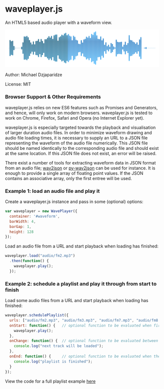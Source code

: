 # waveplayer.js

An HTML5 based audio player with a waveform view.

![Screenshot](waveform.png?raw=true "Example")

Author: Michael Dzjaparidze

License: MIT

### Browser Support & Other Requirements
waveplayer.js relies on new ES6 features such as Promises and Generators, and hence, will only work on modern browsers. waveplayer.js is tested to work on Chrome, Firefox, Safari and Opera (no Internet Explorer yet).

waveplayer.js is especially targeted towards the playback and visualisation of larger duration audio files. In order to minimize waveform drawing and audio file loading times, it is necessary to supply an URL to a JSON file representing the waveform of the audio file numerically. This JSON file should be named identically to the corresponding audio file and should exist at the same location. If this JSON file does not exist, an error will be raised.

There exist a number of tools for extracting waveform data in JSON format from an audio file; [wav2json](https://github.com/beschulz/wav2json) or [py-wav2json](https://github.com/michaeldzjap/py-wav2json) can be used for instance. It is enough to provide a single array of floating point values. If the JSON contains an associative array, only the first entree will be used.

### Example 1: load an audio file and play it

Create a waveplayer.js instance and pass in some (optional) options:

```javascript
var waveplayer = new WavePlayer({
  container: '#waveform',
  barWidth: 4,
  barGap: 1,
  height: 128
});
```

Load an audio file from a URL and start playback when loading has finished:

```javascript
waveplayer.load("audio/fm2.mp3")
  .then(function() {
    waveplayer.play();
  });
```

### Example 2: schedule a playlist and play it through from start to finish

Load some audio files from a URL and start playback when loading has finished:

```javascript
waveplayer.schedulePlaylist({
  urls: ["audio/fm2.mp3", "audio/fm3.mp3", "audio/fm7.mp3", "audio/fm8.mp3", "audio/fm13.mp3"],
  onStart: function() {   // optional function to be evaluated when first track has finished loading
    waveplayer.play();
  },
  onChange: function() {  // optional function to be evaluated between playback of consecutive tracks
    console.log("next track will be loaded");
  },
  onEnd: function() {     // optional function to be evaluated when the playlist reached its end
    console.log("playlist is finished");
  }
});
```

View the code for a full playlist example [here](/examples/demo.js)
